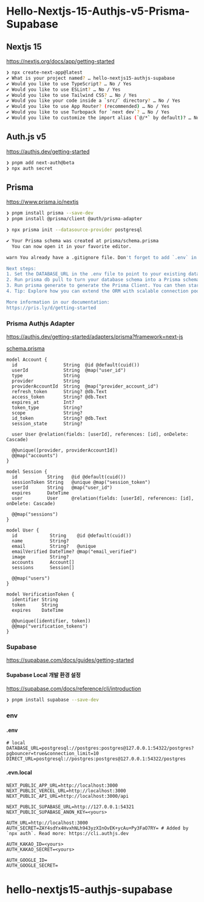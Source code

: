 # Hello-Nextjs-15-Authjs-v5-Prisma-Supabase

## Nextjs 15

https://nextjs.org/docs/app/getting-started

```bash
❯ npx create-next-app@latest
✔ What is your project named? … hello-nextjs15-authjs-supabase
✔ Would you like to use TypeScript? … No / Yes
✔ Would you like to use ESLint? … No / Yes
✔ Would you like to use Tailwind CSS? … No / Yes
✔ Would you like your code inside a `src/` directory? … No / Yes
✔ Would you like to use App Router? (recommended) … No / Yes
✔ Would you like to use Turbopack for `next dev`? … No / Yes
✔ Would you like to customize the import alias (`@/*` by default)? … No / Yes
```

## Auth.js v5

https://authjs.dev/getting-started

```bash
❯ pnpm add next-auth@beta
❯ npx auth secret
```

## Prisma

https://www.prisma.io/nextjs

```bash
❯ pnpm install prisma --save-dev
❯ pnpm install @prisma/client @auth/prisma-adapter

❯ npx prisma init --datasource-provider postgresql

✔ Your Prisma schema was created at prisma/schema.prisma
  You can now open it in your favorite editor.

warn You already have a .gitignore file. Don't forget to add `.env` in it to not commit any private information.

Next steps:
1. Set the DATABASE_URL in the .env file to point to your existing database. If your database has no tables yet, read https://pris.ly/d/getting-started
2. Run prisma db pull to turn your database schema into a Prisma schema.
3. Run prisma generate to generate the Prisma Client. You can then start querying your database.
4. Tip: Explore how you can extend the ORM with scalable connection pooling, global caching, and real-time database events. Read: https://pris.ly/cli/beyond-orm

More information in our documentation:
https://pris.ly/d/getting-started
```

### Prisma Authjs Adapter

https://authjs.dev/getting-started/adapters/prisma?framework=next-js

[schema.prisma](./prisma/schema.prisma)

```prisma
model Account {
  id                 String  @id @default(cuid())
  userId             String  @map("user_id")
  type               String
  provider           String
  providerAccountId  String  @map("provider_account_id")
  refresh_token      String? @db.Text
  access_token       String? @db.Text
  expires_at         Int?
  token_type         String?
  scope              String?
  id_token           String? @db.Text
  session_state      String?

  user User @relation(fields: [userId], references: [id], onDelete: Cascade)

  @@unique([provider, providerAccountId])
  @@map("accounts")
}

model Session {
  id           String   @id @default(cuid())
  sessionToken String   @unique @map("session_token")
  userId       String   @map("user_id")
  expires      DateTime
  user         User     @relation(fields: [userId], references: [id], onDelete: Cascade)

  @@map("sessions")
}

model User {
  id            String    @id @default(cuid())
  name          String?
  email         String?   @unique
  emailVerified DateTime? @map("email_verified")
  image         String?
  accounts      Account[]
  sessions      Session[]

  @@map("users")
}

model VerificationToken {
  identifier String
  token      String
  expires    DateTime

  @@unique([identifier, token])
  @@map("verification_tokens")
}
```

### Supabase

https://supabase.com/docs/guides/getting-started

#### Supabase Local 개발 환경 설정

https://supabase.com/docs/reference/cli/introduction

```bash
❯ pnpm install supabase --save-dev
```

### env

#### .env

```env
# local
DATABASE_URL=postgresql://postgres:postgres@127.0.0.1:54322/postgres?pgbouncer=true&connection_limit=10
DIRECT_URL=postgresql://postgres:postgres@127.0.0.1:54322/postgres
```

#### .evn.local

```
NEXT_PUBLIC_APP_URL=http://localhost:3000
NEXT_PUBLIC_VERCEL_URL=http://localhost:3000
NEXT_PUBLIC_API_URL=http://localhost:3000/api

NEXT_PUBLIC_SUPABASE_URL=http://127.0.0.1:54321
NEXT_PUBLIC_SUPABASE_ANON_KEY=<yours>

AUTH_URL=http://localhost:3000
AUTH_SECRET=ZAY4sdYx4HvxhNLh943yzXInOvEK+ycAu+Py3FaO7RY= # Added by `npx auth`. Read more: https://cli.authjs.dev

AUTH_KAKAO_ID=<yours>
AUTH_KAKAO_SECRET=<yours>

AUTH_GOOGLE_ID=
AUTH_GOOGLE_SECRET=
```

# hello-nextjs15-authjs-supabase
